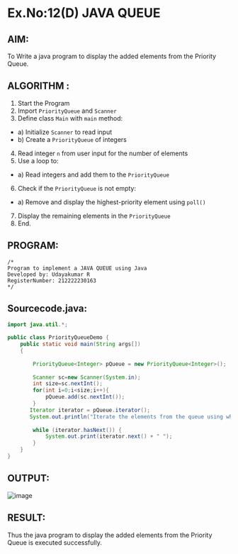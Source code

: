 # Ex.No:12(D) JAVA QUEUE
## AIM:
To Write a java program to display the added elements from the Priority Queue.


## ALGORITHM :
1.	Start the Program
2.	Import `PriorityQueue` and `Scanner`
3.	Define class `Main` with `main` method:
-	a) Initialize `Scanner` to read input
-	b) Create a `PriorityQueue` of integers
4.	Read integer `n` from user input for the number of elements
5.	Use a loop to:
-	a) Read integers and add them to the `PriorityQueue`
6.	Check if the `PriorityQueue` is not empty:
-	a) Remove and display the highest-priority element using `poll()`
7.	Display the remaining elements in the `PriorityQueue`
8.	End.





## PROGRAM:
 ```
/*
Program to implement a JAVA QUEUE using Java
Developed by: Udayakumar R
RegisterNumber: 212222230163
*/
```

## Sourcecode.java:
```java
import java.util.*;

public class PriorityQueueDemo {
	public static void main(String args[])
	{
	
		PriorityQueue<Integer> pQueue = new PriorityQueue<Integer>();
        
	    Scanner sc=new Scanner(System.in);
	    int size=sc.nextInt();
	    for(int i=0;i<size;i++){
	        pQueue.add(sc.nextInt());
	    }
	   Iterator iterator = pQueue.iterator();
	   System.out.println("Iterate the elements from the queue using while loop:");
  
        while (iterator.hasNext()) {
            System.out.print(iterator.next() + " ");
        }
	}
}
```

## OUTPUT:

![image](https://github.com/user-attachments/assets/4f22db10-f5f0-4e7a-a4c7-8dda4f3e8fa2)


## RESULT:
Thus the java program to display the added elements from the Priority Queue is executed successfully.


